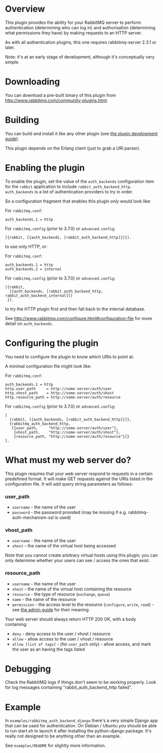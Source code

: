 # Overview

This plugin provides the ability for your RabbitMQ server to perform
authentication (determining who can log in) and authorisation
(determining what permissions they have) by making requests to an HTTP
server.

As with all authentication plugins, this one requires rabbitmq-server
2.3.1 or later.

Note: it's at an early stage of development, although it's
conceptually very simple.

# Downloading

You can download a pre-built binary of this plugin from
http://www.rabbitmq.com/community-plugins.html.

# Building

You can build and install it like any other plugin (see
[the plugin development guide](http://www.rabbitmq.com/plugin-development.html)).

This plugin depends on the Erlang client (just to grab a URI parser).

# Enabling the plugin

To enable the plugin, set the value of the `auth_backends` configuration item
for the `rabbit` application to include `rabbit_auth_backend_http`.
`auth_backends` is a list of authentication providers to try in order.

So a configuration fragment that enables this plugin *only* would look like:

For `rabbitmq.conf`:

    auth_backends.1 = http

For `rabbitmq.config` (prior to 3.7.0) or `advanced.config`:

    [{rabbit, [{auth_backends, [rabbit_auth_backend_http]}]}].

to use only HTTP, or:

For `rabbitmq.conf`:
    
    auth_backends.1 = http
    auth_backends.2 = internal

For `rabbitmq.config` (prior to 3.7.0) or `advanced.config`:

    [{rabbit,
      [{auth_backends, [rabbit_auth_backend_http, rabbit_auth_backend_internal]}]
     }].

to try the HTTP plugin first and then fall back to the internal database.

See http://www.rabbitmq.com/configure.html#configuration-file for more detail
on `auth_backends`.

# Configuring the plugin

You need to configure the plugin to know which URIs to point at.

A minimal configuration file might look like:

For `rabbitmq.conf`:
    
    auth_backends.1 = http
    http.user_path     = http://some-server/auth/user
    http.vhost_path    = http://some-server/auth/vhost
    http.resource_path = http://some-server/auth/resource

For `rabbitmq.config` (prior to 3.7.0) or `advanced.config`:

    [
      {rabbit, [{auth_backends, [rabbit_auth_backend_http]}]},
      {rabbitmq_auth_backend_http,
       [{user_path,     "http://some-server/auth/user"},
        {vhost_path,    "http://some-server/auth/vhost"},
        {resource_path, "http://some-server/auth/resource"}]}
    ].

# What must my web server do?

This plugin requires that your web server respond to requests in a
certain predefined format. It will make GET requests against the URIs
listed in the configuration file. It will add query string parameters
as follows:

### user_path

* `username` - the name of the user
* `password` - the password provided (may be missing if e.g. rabbitmq-auth-mechanism-ssl is used)

### vhost_path

* `username`   - the name of the user
* `vhost`      - the name of the virtual host being accessed

Note that you cannot create arbitrary virtual hosts using this plugin; you can only determine whether your users can see / access the ones that exist.

### resource_path

* `username`   - the name of the user
* `vhost`      - the name of the virtual host containing the resource
* `resource`   - the type of resource (`exchange`, `queue`)
* `name`       - the name of the resource
* `permission` - the access level to the resource (`configure`, `write`, `read`) - see [the admin guide](http://www.rabbitmq.com/access-control.html) for their meaning

Your web server should always return HTTP 200 OK, with a body
containing:

* `deny`  - deny access to the user / vhost / resource
* `allow` - allow access to the user / vhost / resource
* `allow [list of tags]` - (for `user_path` only) - allow access, and mark the user as an having the tags listed

# Debugging

Check the RabbitMQ logs if things don't seem to be working
properly. Look for log messages containing "rabbit_auth_backend_http
failed".

# Example

In `examples/rabbitmq_auth_backend_django` there's a very simple
Django app that can be used for authentication. On Debian / Ubuntu you
should be able to run start.sh to launch it after installing the
python-django package. It's really not designed to be anything other
than an example.

See `examples/README` for slightly more information.
